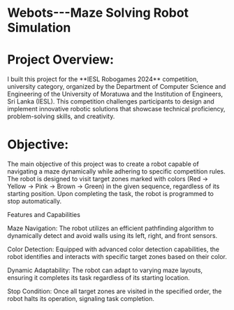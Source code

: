# Webots---Maze Solving Robot Simulation

<h1 align="left">Project Overview:</h3>
I built this project for the **IESL Robogames 2024** competition, university category, organized by the Department of Computer Science and Engineering of the University of Moratuwa and the Institution of Engineers, Sri Lanka (IESL). This competition challenges participants to design and implement innovative robotic solutions that showcase technical proficiency, problem-solving skills, and creativity.

<h1 align="left">Objective:</h3>


The main objective of this project was to create a robot capable of navigating a maze dynamically while adhering to specific competition rules. The robot is designed to visit target zones marked with colors (Red → Yellow → Pink → Brown → Green) in the given sequence, regardless of its starting position. Upon completing the task, the robot is programmed to stop automatically.

Features and Capabilities

Maze Navigation: The robot utilizes an efficient pathfinding algorithm to dynamically detect and avoid walls using its left, right, and front sensors.

Color Detection: Equipped with advanced color detection capabilities, the robot identifies and interacts with specific target zones based on their color.

Dynamic Adaptability: The robot can adapt to varying maze layouts, ensuring it completes its task regardless of its starting location.

Stop Condition: Once all target zones are visited in the specified order, the robot halts its operation, signaling task completion.


